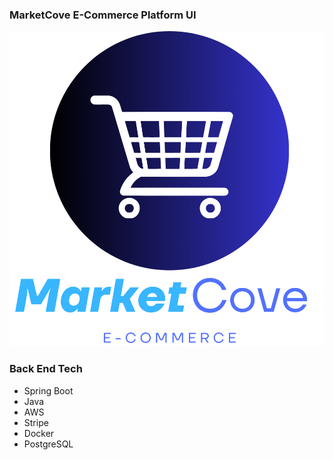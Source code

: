 ### MarketCove E-Commerce Platform UI


<div align="center">
	<img src="./src/main/resources/static/MarketCoveFullVertical.png" alt="MarketCove E-Commerce Platform" />	
</div>


### Back End Tech
- Spring Boot
- Java
- AWS
- Stripe
- Docker
- PostgreSQL
